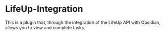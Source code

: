 # LifeUp-Integration
 This is a plugin that, through the integration of the LifeUp API with Obsidian, allows you to view and complete tasks.
